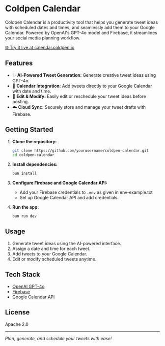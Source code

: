 # Coldpen Calendar

Coldpen Calendar is a productivity tool that helps you generate tweet ideas with scheduled dates and times, and seamlessly add them to your Google Calendar. Powered by OpenAI's GPT-4o model and Firebase, it streamlines your social media planning workflow.

[🌐 Try it live at calendar.coldpen.io](https://calendar.coldpen.io)

## Features

- ✨ **AI-Powered Tweet Generation:** Generate creative tweet ideas using GPT-4o.
- 📅 **Calendar Integration:** Add tweets directly to your Google Calendar with date and time.
- 📝 **Edit & Modify:** Easily edit or reschedule your tweet ideas before posting.
- ☁️ **Cloud Sync:** Securely store and manage your tweet drafts with Firebase.

## Getting Started

1. **Clone the repository:**

   ```bash
   git clone https://github.com/yourusername/coldpen-calendar.git
   cd coldpen-calendar
   ```

2. **Install dependencies:**

   ```bash
   bun install
   ```

3. **Configure Firebase and Google Calendar API:**

   - Add your Firebase credentials to `.env` as given in env-example.txt
   - Set up Google Calendar API and add credentials.

4. **Run the app:**
   ```bash
   bun run dev
   ```

## Usage

1. Generate tweet ideas using the AI-powered interface.
2. Assign a date and time for each tweet.
3. Add tweets to your Google Calendar.
4. Edit or modify scheduled tweets anytime.

## Tech Stack

- [OpenAI GPT-4o](https://platform.openai.com/)
- [Firebase](https://firebase.google.com/)
- [Google Calendar API](https://developers.google.com/calendar)

## License

Apache 2.0

---

_Plan, generate, and schedule your tweets with ease!_
